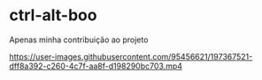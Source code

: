 # ctrl-alt-boo

Apenas minha contribuição ao projeto


https://user-images.githubusercontent.com/95456621/197367521-dff8a392-c260-4c7f-aa8f-d198290bc703.mp4

